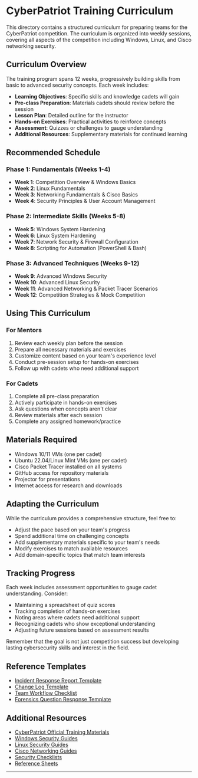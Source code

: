 # CyberPatriot Training Curriculum

This directory contains a structured curriculum for preparing teams for the CyberPatriot competition. The curriculum is organized into weekly sessions, covering all aspects of the competition including Windows, Linux, and Cisco networking security.

## Curriculum Overview

The training program spans 12 weeks, progressively building skills from basic to advanced security concepts. Each week includes:

- **Learning Objectives**: Specific skills and knowledge cadets will gain
- **Pre-class Preparation**: Materials cadets should review before the session
- **Lesson Plan**: Detailed outline for the instructor
- **Hands-on Exercises**: Practical activities to reinforce concepts
- **Assessment**: Quizzes or challenges to gauge understanding
- **Additional Resources**: Supplementary materials for continued learning

## Recommended Schedule

### Phase 1: Fundamentals (Weeks 1-4)
- **Week 1**: Competition Overview & Windows Basics
- **Week 2**: Linux Fundamentals
- **Week 3**: Networking Fundamentals & Cisco Basics
- **Week 4**: Security Principles & User Account Management

### Phase 2: Intermediate Skills (Weeks 5-8)
- **Week 5**: Windows System Hardening
- **Week 6**: Linux System Hardening
- **Week 7**: Network Security & Firewall Configuration
- **Week 8**: Scripting for Automation (PowerShell & Bash)

### Phase 3: Advanced Techniques (Weeks 9-12)
- **Week 9**: Advanced Windows Security
- **Week 10**: Advanced Linux Security
- **Week 11**: Advanced Networking & Packet Tracer Scenarios
- **Week 12**: Competition Strategies & Mock Competition

## Using This Curriculum

### For Mentors

1. Review each weekly plan before the session
2. Prepare all necessary materials and exercises
3. Customize content based on your team's experience level
4. Conduct pre-session setup for hands-on exercises
5. Follow up with cadets who need additional support

### For Cadets

1. Complete all pre-class preparation
2. Actively participate in hands-on exercises
3. Ask questions when concepts aren't clear
4. Review materials after each session
5. Complete any assigned homework/practice

## Materials Required

- Windows 10/11 VMs (one per cadet)
- Ubuntu 22.04/Linux Mint VMs (one per cadet)
- Cisco Packet Tracer installed on all systems
- GitHub access for repository materials
- Projector for presentations
- Internet access for research and downloads

## Adapting the Curriculum

While the curriculum provides a comprehensive structure, feel free to:

- Adjust the pace based on your team's progress
- Spend additional time on challenging concepts
- Add supplementary materials specific to your team's needs
- Modify exercises to match available resources
- Add domain-specific topics that match team interests

## Tracking Progress

Each week includes assessment opportunities to gauge cadet understanding. Consider:

- Maintaining a spreadsheet of quiz scores
- Tracking completion of hands-on exercises
- Noting areas where cadets need additional support
- Recognizing cadets who show exceptional understanding
- Adjusting future sessions based on assessment results

Remember that the goal is not just competition success but developing lasting cybersecurity skills and interest in the field.

## Reference Templates

- [Incident Response Report Template](../Resources/Templates/Incident_Response_Report_Template.md)
- [Change Log Template](../Resources/Templates/Change_Log_Template.md)
- [Team Workflow Checklist](../Resources/Templates/Team_Workflow_Checklist.md)
- [Forensics Question Response Template](../Resources/Templates/Forensics_Question_Response_Template.md)

## Additional Resources

- [CyberPatriot Official Training Materials](https://www.uscyberpatriot.org/competition/training-materials)
- [Windows Security Guides](../Windows/Guides/)
- [Linux Security Guides](../Linux/Guides/)
- [Cisco Networking Guides](../Cisco/Guides/)
- [Security Checklists](../Checklists/)
- [Reference Sheets](../Resources/References/)

---
